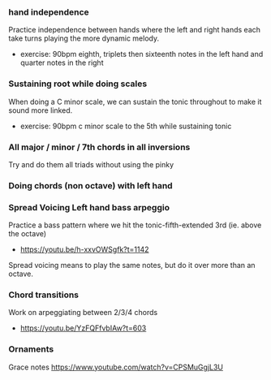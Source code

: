 
### hand independence
Practice independence between hands where the left and right hands each take turns playing the more dynamic melody.
- exercise: 90bpm eighth, triplets then sixteenth notes in the left hand and quarter notes in the right

### Sustaining root while doing scales
When doing a C minor scale, we can sustain the tonic throughout to make it sound more linked.
- exercise: 90bpm c minor scale to the 5th while sustaining tonic

### All major / minor / 7th chords in all inversions
Try and do them all triads without using the pinky

### Doing chords (non octave) with left hand

### Spread Voicing Left hand bass arpeggio
Practice a bass pattern where we hit the tonic-fifth-extended 3rd (ie. above the octave)
- https://youtu.be/h-xxvOWSgfk?t=1142

Spread voicing means to play the same notes, but do it over more than an octave.

### Chord transitions
Work on arpeggiating between 2/3/4 chords
- https://youtu.be/YzFQFfvbIAw?t=603

### Ornaments
Grace notes
https://www.youtube.com/watch?v=CPSMuGgjL3U

